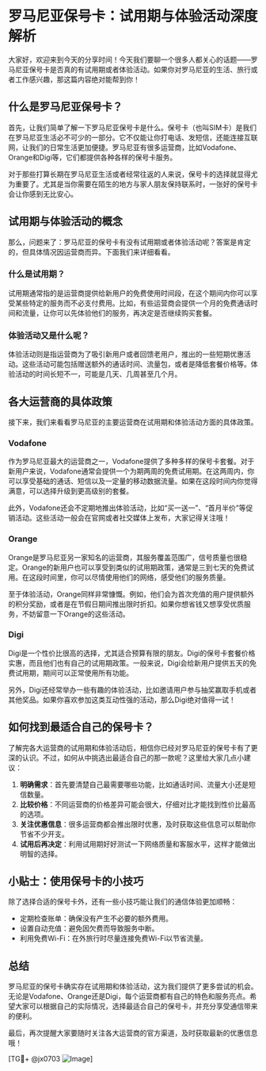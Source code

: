 # 罗马尼亚保号卡：试用期与体验活动深度解析

大家好，欢迎来到今天的分享时间！今天我们要聊一个很多人都关心的话题——罗马尼亚保号卡是否真的有试用期或者体验活动。如果你对罗马尼亚的生活、旅行或者工作感兴趣，那这篇内容绝对能帮到你！

## 什么是罗马尼亚保号卡？

首先，让我们简单了解一下罗马尼亚保号卡是什么。保号卡（也叫SIM卡）是我们在罗马尼亚生活必不可少的一部分。它不仅能让你打电话、发短信，还能连接互联网，让我们的日常生活更加便捷。罗马尼亚有很多运营商，比如Vodafone、Orange和Digi等，它们都提供各种各样的保号卡服务。

对于那些打算长期在罗马尼亚生活或者经常往返的人来说，保号卡的选择就显得尤为重要了。尤其是当你需要在陌生的地方与家人朋友保持联系时，一张好的保号卡会让你感到无比安心。

## 试用期与体验活动的概念

那么，问题来了：罗马尼亚的保号卡有没有试用期或者体验活动呢？答案是肯定的，但具体情况因运营商而异。下面我们来详细看看。

### 什么是试用期？

试用期通常指的是运营商提供给新用户的免费使用时间段，在这个期间内你可以享受某些特定的服务而不必支付费用。比如，有些运营商会提供一个月的免费通话时间和流量，让你可以先体验他们的服务，再决定是否继续购买套餐。

### 体验活动又是什么呢？

体验活动则是指运营商为了吸引新用户或者回馈老用户，推出的一些短期优惠活动。这些活动可能包括赠送额外的通话时间、流量包，或者是降低套餐价格等。体验活动的时间长短不一，可能是几天、几周甚至几个月。

## 各大运营商的具体政策

接下来，我们来看看罗马尼亚的主要运营商在试用期和体验活动方面的具体政策。

### Vodafone

作为罗马尼亚最大的运营商之一，Vodafone提供了多种多样的保号卡套餐。对于新用户来说，Vodafone通常会提供一个为期两周的免费试用期。在这两周内，你可以享受基础的通话、短信以及一定量的移动数据流量。如果在这段时间内你觉得满意，可以选择升级到更高级别的套餐。

此外，Vodafone还会不定期地推出体验活动，比如“买一送一”、“首月半价”等促销活动。这些活动一般会在官网或者社交媒体上发布，大家记得关注哦！

### Orange

Orange是罗马尼亚另一家知名的运营商，其服务覆盖范围广，信号质量也很稳定。Orange的新用户也可以享受到类似的试用期政策，通常是三到七天的免费试用。在这段时间里，你可以尽情使用他们的网络，感受他们的服务质量。

至于体验活动，Orange同样非常慷慨。例如，他们会为首次充值的用户提供额外的积分奖励，或者是在节假日期间推出限时折扣。如果你想省钱又想享受优质服务，不妨留意一下Orange的这些活动。

### Digi

Digi是一个性价比很高的选择，尤其适合预算有限的朋友。Digi的保号卡套餐价格实惠，而且他们也有自己的试用期政策。一般来说，Digi会给新用户提供五天的免费试用期，期间可以正常使用所有功能。

另外，Digi还经常举办一些有趣的体验活动，比如邀请用户参与抽奖赢取手机或者其他奖品。如果你喜欢参加这类互动性强的活动，那么Digi绝对值得一试！

## 如何找到最适合自己的保号卡？

了解完各大运营商的试用期和体验活动后，相信你已经对罗马尼亚的保号卡有了更深的认识。不过，如何从中挑选出最适合自己的那一款呢？这里给大家几点小建议：

1. **明确需求**：首先要清楚自己最需要哪些功能，比如通话时间、流量大小还是短信数量。
2. **比较价格**：不同运营商的价格差异可能会很大，仔细对比才能找到性价比最高的选项。
3. **关注优惠信息**：很多运营商都会推出限时优惠，及时获取这些信息可以帮助你节省不少开支。
4. **试用后再决定**：利用试用期好好测试一下网络质量和客服水平，这样才能做出明智的选择。

## 小贴士：使用保号卡的小技巧

除了选择合适的保号卡外，还有一些小技巧能让我们的通信体验更加顺畅：

- 定期检查账单：确保没有产生不必要的额外费用。
- 设置自动充值：避免因欠费而导致服务中断。
- 利用免费Wi-Fi：在外旅行时尽量连接免费Wi-Fi以节省流量。

## 总结

罗马尼亚的保号卡确实存在试用期和体验活动，这为我们提供了更多尝试的机会。无论是Vodafone、Orange还是Digi，每个运营商都有自己的特色和服务亮点。希望大家可以根据自己的实际情况，选择最适合自己的保号卡，并充分享受通信带来的便利。

最后，再次提醒大家要随时关注各大运营商的官方渠道，及时获取最新的优惠信息哦！

[TG💪+ @jx0703 ![Image](https://github.com/user-attachments/assets/dbca1d08-cadb-493c-b0ec-ad6f7a83f270)]